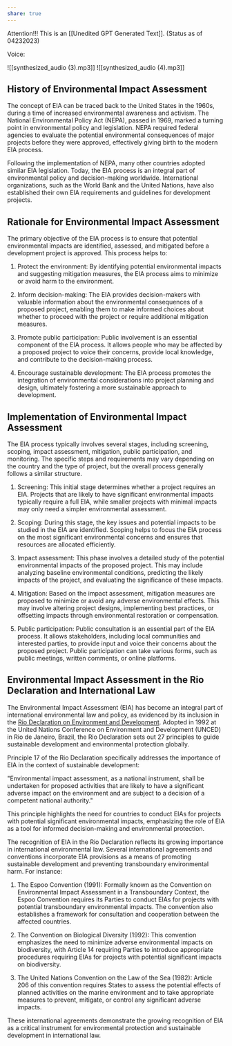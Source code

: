 ```yaml
---
share: true
---
```


Attention!!! This is an [[Unedited GPT Generated Text]]. (Status as of 04232023)

Voice:

![[synthesized_audio (3).mp3]]
![[synthesized_audio (4).mp3]]

## History of Environmental Impact Assessment

The concept of EIA can be traced back to the United States in the 1960s, during a time of increased environmental awareness and activism. The National Environmental Policy Act (NEPA), passed in 1969, marked a turning point in environmental policy and legislation. NEPA required federal agencies to evaluate the potential environmental consequences of major projects before they were approved, effectively giving birth to the modern EIA process.

Following the implementation of NEPA, many other countries adopted similar EIA legislation. Today, the EIA process is an integral part of environmental policy and decision-making worldwide. International organizations, such as the World Bank and the United Nations, have also established their own EIA requirements and guidelines for development projects.

## Rationale for Environmental Impact Assessment

The primary objective of the EIA process is to ensure that potential environmental impacts are identified, assessed, and mitigated before a development project is approved. This process helps to:

1.  Protect the environment: By identifying potential environmental impacts and suggesting mitigation measures, the EIA process aims to minimize or avoid harm to the environment.
    
2.  Inform decision-making: The EIA provides decision-makers with valuable information about the environmental consequences of a proposed project, enabling them to make informed choices about whether to proceed with the project or require additional mitigation measures.
    
3.  Promote public participation: Public involvement is an essential component of the EIA process. It allows people who may be affected by a proposed project to voice their concerns, provide local knowledge, and contribute to the decision-making process.
    
4.  Encourage sustainable development: The EIA process promotes the integration of environmental considerations into project planning and design, ultimately fostering a more sustainable approach to development.
    

## Implementation of Environmental Impact Assessment

The EIA process typically involves several stages, including screening, scoping, impact assessment, mitigation, public participation, and monitoring. The specific steps and requirements may vary depending on the country and the type of project, but the overall process generally follows a similar structure.

1.  Screening: This initial stage determines whether a project requires an EIA. Projects that are likely to have significant environmental impacts typically require a full EIA, while smaller projects with minimal impacts may only need a simpler environmental assessment.
    
2.  Scoping: During this stage, the key issues and potential impacts to be studied in the EIA are identified. Scoping helps to focus the EIA process on the most significant environmental concerns and ensures that resources are allocated efficiently.
    
3.  Impact assessment: This phase involves a detailed study of the potential environmental impacts of the proposed project. This may include analyzing baseline environmental conditions, predicting the likely impacts of the project, and evaluating the significance of these impacts.
    
4.  Mitigation: Based on the impact assessment, mitigation measures are proposed to minimize or avoid any adverse environmental effects. This may involve altering project designs, implementing best practices, or offsetting impacts through environmental restoration or compensation.
    
5.  Public participation: Public consultation is an essential part of the EIA process. It allows stakeholders, including local communities and interested parties, to provide input and voice their concerns about the proposed project. Public participation can take various forms, such as public meetings, written comments, or online platforms.

## Environmental Impact Assessment in the Rio Declaration and International Law

The Environmental Impact Assessment (EIA) has become an integral part of international environmental law and policy, as evidenced by its inclusion in the [Rio Declaration on Environment and Development](https://www.un.org/en/development/desa/population/migration/generalassembly/docs/globalcompact/A_CONF.151_26_Vol.I_Declaration.pdf). Adopted in 1992 at the United Nations Conference on Environment and Development (UNCED) in Rio de Janeiro, Brazil, the Rio Declaration sets out 27 principles to guide sustainable development and environmental protection globally.

Principle 17 of the Rio Declaration specifically addresses the importance of EIA in the context of sustainable development:

"Environmental impact assessment, as a national instrument, shall be undertaken for proposed activities that are likely to have a significant adverse impact on the environment and are subject to a decision of a competent national authority."

This principle highlights the need for countries to conduct EIAs for projects with potential significant environmental impacts, emphasizing the role of EIA as a tool for informed decision-making and environmental protection.

The recognition of EIA in the Rio Declaration reflects its growing importance in international environmental law. Several international agreements and conventions incorporate EIA provisions as a means of promoting sustainable development and preventing transboundary environmental harm. For instance:

1.  The Espoo Convention (1991): Formally known as the Convention on Environmental Impact Assessment in a Transboundary Context, the Espoo Convention requires its Parties to conduct EIAs for projects with potential transboundary environmental impacts. The convention also establishes a framework for consultation and cooperation between the affected countries.
    
2.  The Convention on Biological Diversity (1992): This convention emphasizes the need to minimize adverse environmental impacts on biodiversity, with Article 14 requiring Parties to introduce appropriate procedures requiring EIAs for projects with potential significant impacts on biodiversity.
    
3.  The United Nations Convention on the Law of the Sea (1982): Article 206 of this convention requires States to assess the potential effects of planned activities on the marine environment and to take appropriate measures to prevent, mitigate, or control any significant adverse impacts.
    

These international agreements demonstrate the growing recognition of EIA as a critical instrument for environmental protection and sustainable development in international law.